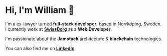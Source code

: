 # Hi, I'm William 👋

I'm a ex-lawyer turned **full-stack developer**, based in Norrköping, Sweden. I currently work at **[SwissBorg](https://www.swissborg.com)** as a **Web Developer**.

I'm passionate about the **Jamstack** architecture &amp; **blockchain** technologies.

You can also find me on **[LinkedIn](https://linkedin.com/in/daghouz)**.
